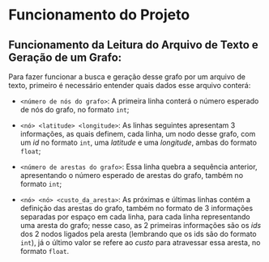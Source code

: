 # Funcionamento do Projeto

## Funcionamento da Leitura do Arquivo de Texto e Geração de um Grafo:

Para fazer funcionar a busca e geração desse grafo por um arquivo de texto, primeiro é necessário entender quais dados esse arquivo conterá:

- `<número de nós do grafo>`: A primeira linha conterá o número esperado de nós do grafo, no formato `int`;

- `<nó> <latitude> <longitude>`: As linhas seguintes apresentam 3 informações, as quais definem, cada linha, um nodo desse grafo, com um *id* no formato `int`, uma *latitude* e uma *longitude*, ambas do formato `float`;

- `<número de arestas do grafo>`: Essa linha quebra a sequência anterior, apresentando o número esperado de arestas do grafo, também no formato `int`;

- `<nó> <nó> <custo_da_aresta>`: As próximas e últimas linhas contém a definição das arestas do grafo, também no formato de 3 informações separadas por espaço em cada linha, para cada linha representando uma aresta do grafo; nesse caso, as 2 primeiras informações são os *ids* dos 2 nodos ligados pela aresta (lembrando que os ids são do formato `int`), já o último valor se refere ao *custo* para atravessar essa aresta, no formato `float`.

